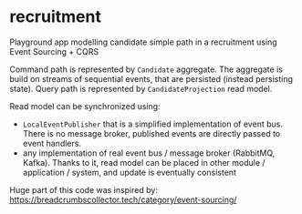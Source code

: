 # recruitment
Playground app modelling candidate simple path in a recruitment using Event Sourcing + CQRS

Command path is represented by `Candidate` aggregate. The aggregate is build on
streams of sequential events, that are persisted (instead persisting state).
Query path is represented by `CandidateProjection` read model.

Read model can be synchronized using:
- `LocalEventPublisher` that is a simplified implementation of event bus. There is no
  message broker, published events are directly passed to event handlers.
- any implementation of real event bus / message broker (RabbitMQ, Kafka).
  Thanks to it, read model can be placed in other module / application / system,
  and update is eventually consistent

Huge part of this code was inspired by: https://breadcrumbscollector.tech/category/event-sourcing/